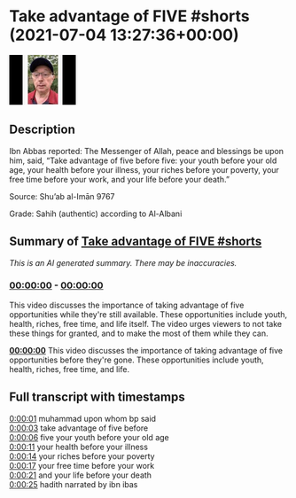 # Take advantage of FIVE #shorts (2021-07-04 13:27:36+00:00)

![alt Take advantage of FIVE #shorts](LVUIg-ZayEQ.jpg "Take advantage of FIVE #shorts")

## Description

Ibn Abbas reported: The Messenger of Allah, peace and blessings be upon him, said, “Take advantage of five before five: your youth before your old age, your health before your illness, your riches before your poverty, your free time before your work, and your life before your death.”

Source: Shu’ab al-Imān 9767

Grade: Sahih (authentic) according to Al-Albani

## Summary of [Take advantage of FIVE #shorts](https://www.youtube.com/watch?v=LVUIg-ZayEQ)


*This is an AI generated summary. There may be inaccuracies. [](/)*

### [00:00:00](https://www.youtube.com/watch?v=LVUIg-ZayEQ&t=0) - [00:00:00](https://www.youtube.com/watch?v=LVUIg-ZayEQ&t=0)

This video discusses the importance of taking advantage of five opportunities while they're still available. These opportunities include youth, health, riches, free time, and life itself. The video urges viewers to not take these things for granted, and to make the most of them while they can.

**[00:00:00](https://www.youtube.com/watch?v=LVUIg-ZayEQ&t=0)** This video discusses the importance of taking advantage of five opportunities before they're gone. These opportunities include youth, health, riches, free time, and life.

## Full transcript with timestamps

[0:00:01](https://youtu.be/LVUIg-ZayEQ?t=1) muhammad upon whom bp said  
[0:00:03](https://youtu.be/LVUIg-ZayEQ?t=3) take advantage of five before  
[0:00:06](https://youtu.be/LVUIg-ZayEQ?t=6) five your youth before your old age  
[0:00:11](https://youtu.be/LVUIg-ZayEQ?t=11) your health before your illness  
[0:00:14](https://youtu.be/LVUIg-ZayEQ?t=14) your riches before your poverty  
[0:00:17](https://youtu.be/LVUIg-ZayEQ?t=17) your free time before your work  
[0:00:21](https://youtu.be/LVUIg-ZayEQ?t=21) and your life before your death  
[0:00:25](https://youtu.be/LVUIg-ZayEQ?t=25) hadith narrated by ibn ibas  
